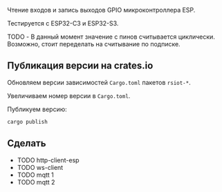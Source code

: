 <!-- cargo-rdme start -->

Чтение входов и запись выходов GPIO микроконтроллера ESP.

Тестируется с ESP32-C3 и ESP32-S3.

TODO - В данный момент значение с пинов считывается циклически. Возможно, стоит переделать на
считывание по подписке.

<!-- cargo-rdme end -->

## Публикация версии на crates.io

Обновляем версии зависимостей `Cargo.toml` пакетов `rsiot-*`.

Увеличиваем номер версии в `Cargo.toml`.

Публикуем версию:

```bash
cargo publish
```

## Сделать

- TODO http-client-esp
- TODO ws-client
- TODO mqtt 1
- TODO mqtt 2
